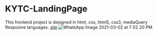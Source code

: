 # KYTC-LandingPage
This frontend project is designed in html, css, html5, css3, mediaQuery Resposive languages.
[site](https://kareemnasman.github.io/KYTC-LandingPage/)
![WhatsApp Image 2021-03-02 at 7 02 20 PM](https://user-images.githubusercontent.com/79852385/109689008-8c564000-7b8d-11eb-8893-34efc48819cb.jpeg)

